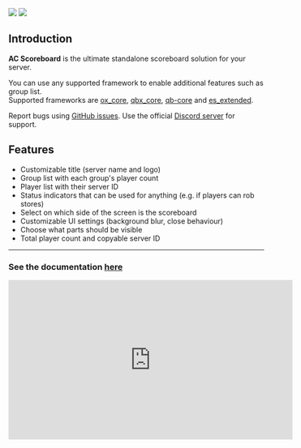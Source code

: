 ![](https://img.shields.io/github/downloads/acscripts/ac_scoreboard/total?logo=github)
![](https://img.shields.io/github/v/release/acscripts/ac_scoreboard?logo=github)

## Introduction
**AC Scoreboard** is the ultimate standalone scoreboard solution for your server.

You can use any supported framework to enable additional features such as group list.  
Supported frameworks are [ox_core](https://github.com/overextended/ox_core), [qbx_core](https://github.com/Qbox-project/qbx_core), [qb-core](https://github.com/qbcore-framework/qb-core) and [es_extended](https://github.com/esx-framework/esx_core).

Report bugs using [GitHub issues](https://github.com/acscripts/ac_scoreboard/issues). Use the official [Discord server](https://discord.gg/2ZezMw2xvR) for support.

## Features
- Customizable title (server name and logo)
- Group list with each group's player count
- Player list with their server ID
- Status indicators that can be used for anything (e.g. if players can rob stores)
- Select on which side of the screen is the scoreboard
- Customizable UI settings (background blur, close behaviour)
- Choose what parts should be visible
- Total player count and copyable server ID

---

### See the documentation [here](https://docs.acscripts.dev/scoreboard)

<iframe width="560" height="315" src="https://www.youtube.com/embed/M7YQ5vicwKo" title="YouTube video player" frameborder="0" allow="accelerometer; autoplay; clipboard-write; encrypted-media; gyroscope; picture-in-picture; web-share" referrerpolicy="strict-origin-when-cross-origin" allowfullscreen></iframe>

